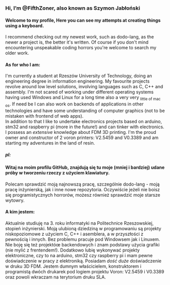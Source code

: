 ### Hi, I’m @FifthZoner, also known as Szymon Jabłoński
#### Welcome to my profile, Here you can see my attempts at creating things using a keyboard.

I recommend checking out my newest work, such as dodo-lang, as the newer a project is, the better it's written. Of course if you don't mind encountering unspeakable coding horrors you're welcome to search my older work.

#### As for who I am:

I'm currently a student at Rzeszów University of Technology, doing an engineering degree in information engineering. My favourite projects revolve around low level solutions, involving languages such as C, C++ and assembly. I'm not scared of working under different operating systems having used Windows and Linux for a long time also a very very <sub>little of mac os</sub>. If need be I can also work on backends of applications in other technologies and have some understanding of computer graphics (not to be mistaken with frontend of web apps). </br>
In addition to that I like to undertake electronics projects based on arduino, stm32 and raspberry pi (more in the future!) and can tinker with electronics. I possess an <em>extensive</em> knowledge about FDM 3D printing. I'm the proud owner and constructor of 2 voron printers: V2.5459 and V0.3389 and am starting my adventures in the land of resin.

##### pl:

#### Witaj na moim profilu GitHub, znajdują się tu moje (mniej i bardziej) udane próby w tworzeniu rzeczy z użyciem klawiatury.

Polecam sprawdzić moją najnowszą pracę, szczególnie dodo-lang - moją pracę inżynierską, jak i inne nowe repozytoria. Oczywiście jeżeli nie boisz się programistycznych horrorów, możesz również sprawdzić moje starsze wytowry.

#### A kim jestem:

Aktualnie studiuję na 3. roku informatyki na Politechnice Rzeszowskiej, stopień inżynierski. Moją ulubioną dziedziną w programowaniu są projekty niskopoziomowe z użyciem C, C++ i asemblera, a w przyszłości z pewnością i innych. Bez problemu pracuje pod Windowsem jak i Linuxem. Nie boję się też projektóœ backendowych i znam podstawy użycia grafiki (nie mylić z frentendem!).
Dodatkowo lubię wykonywać projekty elektroniczne, czy to na arduino, stm32 czy raspberry pi i mam pewne doświadczenie w pracy z elektroniką. Posiadam <em>dość duże</em> doświadczenie w druku 3D FDM. Jestem dumnym właścicielem, konstruktorem i programistą dwóch drukarek pod logiem projektu Voron: V2.5459 i V0.3389 oraz powoli wkraczam na terytorium druku SLA.
